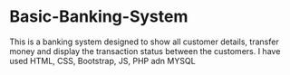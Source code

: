# Basic-Banking-System
This is a banking system designed to show all customer details, transfer money and display the transaction status between the customers. I have used HTML, CSS, Bootstrap, JS, PHP adn MYSQL 
